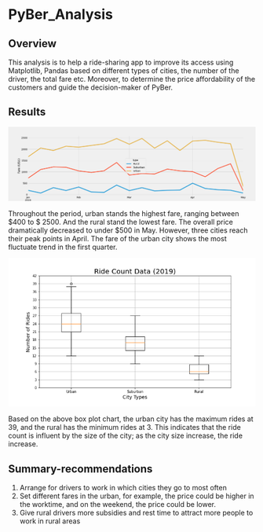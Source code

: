 # PyBer_Analysis
## Overview 
This analysis is to help a ride-sharing app to improve its access using Matplotlib, Pandas based on different types of cities, the number of the driver, the total fare etc. Moreover, to determine the price affordability of the customers and guide the decision-maker of PyBer.

## Results
![Challenge_fare_summary](Resources/Challenge_fare_summary.png)

Throughout the period, urban stands the highest fare, ranging between $400 to $ 2500. And the rural stand the lowest fare. The overall price dramatically decreased to under $500 in May. However, three cities reach their peak points in April. The fare of the urban city shows the most fluctuate trend in the first quarter. 

![box_fig](Resources/box_fig.png)

Based on the above box plot chart, the urban city has the maximum rides at 39, and the rural has the minimum rides at 3. This indicates that the ride count is influent by the size of the city; as the city size increase, the ride increase. 

## Summary-recommendations
1. Arrange for drivers to work in which cities they go to most often
2. Set different fares in the urban, for example, the price could be higher in the worktime, and on the weekend, the price could be lower.
3. Give rural drivers more subsidies and rest time to attract more people to work in rural areas
